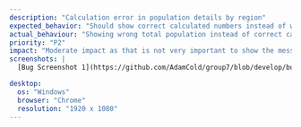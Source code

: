 ```yaml
---
description: "Calculation error in population details by region"
expected_behavior: "Should show correct calculated numbers instead of wrong total population"
actual_behaviour: "Showing wrong total population instead of correct calculated numbers"
priority: "P2"
impact: "Moderate impact as that is not very important to show the message 'correct calculated numbers' instead of wrong total population"
screenshots: |
  [Bug Screenshot 1](https://github.com/AdamCold/group7/blob/develop/bug_reports/bugs_image/bug4.png)

desktop:
  os: "Windows"
  browser: "Chrome"
  resolution: "1920 x 1080"
---
```


